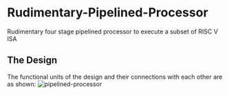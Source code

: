 # Rudimentary-Pipelined-Processor
Rudimentary four stage pipelined processor to execute a subset of RISC V ISA

## The Design

The functional units of the design and their connections with each other are as shown:
![pipelined-processor](https://github.com/PratikSangh/Rudimentary-Pipelined-Processor/blob/master/RTL%20Diagrams%20and%20Functional%20Overview/Overview.png)
